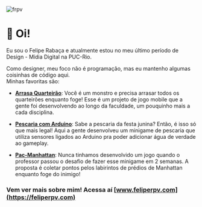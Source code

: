 ![frpv](https://user-images.githubusercontent.com/47862856/187071329-cf30bbe5-de92-4532-9e67-6bc98e95b81a.svg)

# 👋 Oi! 
Eu sou o Felipe Rabaça e atualmente estou no meu último período de Design - Mídia Digital na PUC-Rio.

Como designer, meu foco não é programação, mas eu mantenho algumas coisinhas de código aqui.\
Minhas favoritas são:

- [**Arrasa Quarteirão**](https://github.com/Feliperpvieira/arrasa_quarteirao): Você é um monstro e precisa arrasar todos os quarteirões enquanto foge! Esse é um projeto de jogo mobile que a gente foi desenvolvendo ao longo da faculdade, um pouquinho mais a cada disciplina.

- [**Pescaria com Arduino**](https://github.com/Feliperpvieira/Arduino-Fishing-Game): Sabe a pescaria da festa junina? Então, é isso só que mais legal! Aqui a gente desenvolveu um minigame de pescaria que utiliza sensores ligados ao Arduino pra poder adicionar água de verdade ao gameplay.

- [**Pac-Manhattan**](https://github.com/Feliperpvieira/pac-manhattan): Nunca tinhamos desenvolvido um jogo quando o professor passou o desafio de fazer esse minigame em 2 semanas. A proposta é coletar pontos pelos labirintos de prédios de Manhattan enquanto foge do inimigo! 

### Vem ver mais sobre mim! Acessa aí [www.feliperpv.com](https://feliperpv.com)
